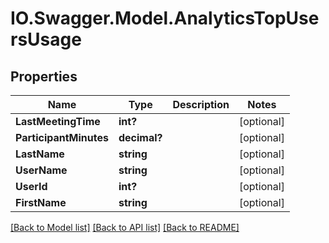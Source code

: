 # IO.Swagger.Model.AnalyticsTopUsersUsage
## Properties

Name | Type | Description | Notes
------------ | ------------- | ------------- | -------------
**LastMeetingTime** | **int?** |  | [optional] 
**ParticipantMinutes** | **decimal?** |  | [optional] 
**LastName** | **string** |  | [optional] 
**UserName** | **string** |  | [optional] 
**UserId** | **int?** |  | [optional] 
**FirstName** | **string** |  | [optional] 

[[Back to Model list]](../README.md#documentation-for-models) [[Back to API list]](../README.md#documentation-for-api-endpoints) [[Back to README]](../README.md)

